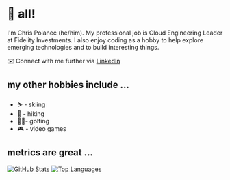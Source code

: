 # 👋 all! 

I'm Chris Polanec (he/him). My professional job is Cloud Engineering Leader at Fidelity Investments. I also enjoy coding as a hobby to help explore emerging technologies and to build interesting things.

✉️ Connect with me further via [LinkedIn](https://www.linkedin.com/in/cpolanec/)

## my other hobbies include ...

- ⛷️ - skiing
- 🥾 - hiking
- 🏌️‍♂️- golfing
- 🎮 - video games

## metrics are great ...

[![GitHub Stats](https://github-readme-stats.vercel.app/api?username=cpolanec&theme=vue-dark&show_icons=true)](https://github.com/cpolanec/github-readme-stats)
[![Top Languages](https://github-readme-stats.vercel.app/api/top-langs/?username=cpolanec&theme=vue-dark&layout=compact)](https://github.com/cpolanec/github-readme-stats)
